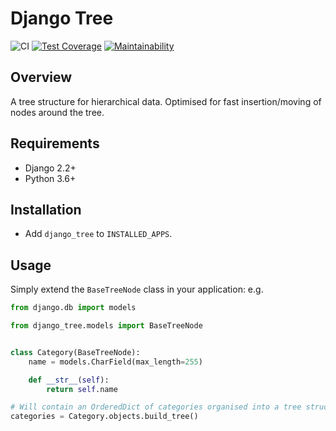 # Django Tree

![CI](https://github.com/vbudovski/django-tree/workflows/Django%20CI/badge.svg)
[![Test Coverage](https://api.codeclimate.com/v1/badges/54fd3664631f52caa2e4/test_coverage)](https://codeclimate.com/github/vbudovski/django-tree/test_coverage)
[![Maintainability](https://api.codeclimate.com/v1/badges/54fd3664631f52caa2e4/maintainability)](https://codeclimate.com/github/vbudovski/django-tree/maintainability)

## Overview

A tree structure for hierarchical data. Optimised for fast insertion/moving of nodes around the tree.


## Requirements

* Django 2.2+
* Python 3.6+


## Installation

* Add `django_tree` to `INSTALLED_APPS`.


## Usage

Simply extend the `BaseTreeNode` class in your application: e.g.

```python
from django.db import models

from django_tree.models import BaseTreeNode


class Category(BaseTreeNode):
    name = models.CharField(max_length=255)

    def __str__(self):
        return self.name

# Will contain an OrderedDict of categories organised into a tree structure.
categories = Category.objects.build_tree()
```
